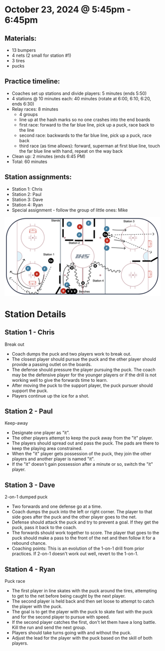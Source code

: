 
# October 23, 2024 @ 5:45pm - 6:45pm

## Materials:
- 13 bumpers
- 4 nets (2 small for station #1)
- 3 tires
- pucks

## Practice timeline:
- Coaches set up stations and divide players: 5 minutes (ends 5:50)
- 4 stations @ 10 minutes each: 40 minutes (rotate at 6:00, 6:10, 6:20, ends 6:30)
- Relay races: 8 minutes
    - 4 groups
    - line up at the hash marks so no one crashes into the end boards
    - first race: forward to the far blue line, pick up a puck, race back to the line
    - second race: backwards to the far blue line, pick up a puck, race back
    - third race (as time allows): forward, superman at first blue line, touch the far blue line with hand, repeat on the way back
- Clean up: 2 minutes (ends 6:45 PM)
- Total: 60 minutes

## Station assignments:
- Station 1: Chris
- Station 2: Paul
- Station 3: Dave
- Station 4: Ryan
- Special assignment - follow the group of little ones: Mike

<img src="https://github.com/salter14/hockey/blob/main/drill_diagrams/Practice_layout_20241023.png" alt="alt" width="800px">

# Station Details

## Station 1 - Chris
Break out
- Coach dumps the puck and two players work to break out.
- The closest player should pursue the puck and the other player should provide a passing outlet on the boards.
- The defense should pressure the player pursuing the puck. The coach may be the defensive player for the younger players or if the drill is not working well to give the forwards time to learn.
- After moving the puck to the support player, the puck pursuer should support the puck.
- Players continue up the ice for a shot.

## Station 2 - Paul
Keep-away
- Designate one player as "it".
- The other players attempt to keep the puck away from the "it" player.
- The players should spread out and pass the puck. The pads are there to keep the playing area constrained.
- When the "it" player gets possession of the puck, they join the other players and another player is named "it".
- If the "it" doesn't gain possession after a minute or so, switch the "it" player.

## Station 3 - Dave
2-on-1 dumped puck
- Two forwards and one defense go at a time.
- Coach dumps the puck into the left or right corner. The player to that side goes after the puck and the other player goes to the net.
- Defense should attack the puck and try to prevent a goal. If they get the puck, pass it back to the coach.
- The forwards should work together to score. The player that goes to the puck should make a pass to the front of the net and then follow it for a rebound chance.
- Coaching points: This is an evolution of the 1-on-1 drill from prior practices. If 2-on-1 doesn't work out well, revert to the 1-on-1.

## Station 4 - Ryan
Puck race
- The first player in line skates with the puck around the tires, attempting to get to the net before being caught by the next player.
- The second player is held back and then set loose to attempt to catch the player with the puck.
- The goal is to get the player with the puck to skate fast with the puck and for the second player to pursue with speed.
- If the second player catches the first, don't let them have a long battle. Kill the run and send the next group.
- Players should take turns going with and without the puck.
- Adjust the lead for the player with the puck based on the skill of both players.
